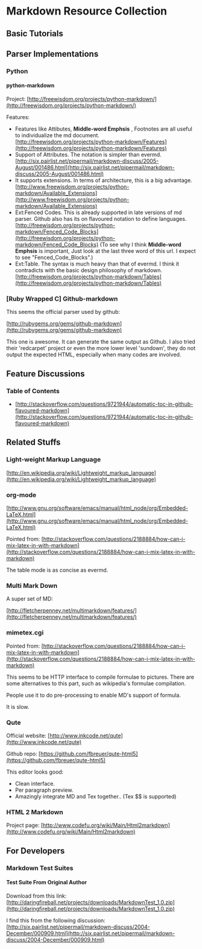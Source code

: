 # Markdown Resource Collection



## Basic Tutorials

## Parser Implementations

### Python

#### python-markdown

Project:
[http://freewisdom.org/projects/python-markdown/](http://freewisdom.org/projects/python-markdown/)

Features:

   * Features like Attibutes, **Middle-word Emphsis** , Footnotes are all useful
   to individualize the md document. 
   [http://freewisdom.org/projects/python-markdown/Features](http://freewisdom.org/projects/python-markdown/Features)
   * Support of Attributes. The notation is simpler than evermd. 
   [http://six.pairlist.net/pipermail/markdown-discuss/2005-August/001486.html](http://six.pairlist.net/pipermail/markdown-discuss/2005-August/001486.html)
   * It supports extensions. In terms of architecture, this is a big advantage. 
   [http://www.freewisdom.org/projects/python-markdown/Available_Extensions](http://www.freewisdom.org/projects/python-markdown/Available_Extensions)
   * Ext:Fenced Codes. This is already supported in late versions of md parser. 
   Github also has its on flavoured notation to define languages. 
   [http://freewisdom.org/projects/python-markdown/Fenced_Code_Blocks](http://freewisdom.org/projects/python-markdown/Fenced_Code_Blocks)
   (To see why I think **Middle-word Emphsis** is important, 
   Just look at the last three word of this url. 
   I expect to see "Fenced\_Code\_Blocks".)
   * Ext:Table. The syntax is much heavy than that of evermd. 
   I think it contradicts with the basic design philosophy of markdown. 
   [http://freewisdom.org/projects/python-markdown/Tables](http://freewisdom.org/projects/python-markdown/Tables)


### [Ruby Wrapped C] Github-markdown
   
This seems the official parser used by github:

[http://rubygems.org/gems/github-markdown](http://rubygems.org/gems/github-markdown)

This one is awesome. It can generate the same output as Github. 
I also tried their 'redcarpet' project or even the more lower level 'sundown',
they do not output the expected HTML, especially when many codes are involved. 

## Feature Discussions

### Table of Contents

   * [http://stackoverflow.com/questions/9721944/automatic-toc-in-github-flavoured-markdown](http://stackoverflow.com/questions/9721944/automatic-toc-in-github-flavoured-markdown)

## Related Stuffs

### Light-weight Markup Language

[http://en.wikipedia.org/wiki/Lightweight_markup_language](http://en.wikipedia.org/wiki/Lightweight_markup_language)

### org-mode 

[http://www.gnu.org/software/emacs/manual/html_node/org/Embedded-LaTeX.html](http://www.gnu.org/software/emacs/manual/html_node/org/Embedded-LaTeX.html)

Pointed from: 
[http://stackoverflow.com/questions/2188884/how-can-i-mix-latex-in-with-markdown](http://stackoverflow.com/questions/2188884/how-can-i-mix-latex-in-with-markdown)

The table mode is as concise as evermd. 

### Multi Mark Down

A super set of MD:

[http://fletcherpenney.net/multimarkdown/features/](http://fletcherpenney.net/multimarkdown/features/)

### mimetex.cgi

Pointed from: 
[http://stackoverflow.com/questions/2188884/how-can-i-mix-latex-in-with-markdown](http://stackoverflow.com/questions/2188884/how-can-i-mix-latex-in-with-markdown)

This seems to be HTTP interface to compile formulae to pictures. 
There are some alternatives to this part, such as wikipedia's formulae compilation. 

People use it to do pre-processing to enable MD's support of formula. 

It is slow. 

### Qute

Official website:
[http://www.inkcode.net/qute](http://www.inkcode.net/qute)

Github repo:
[https://github.com/fbreuer/qute-html5](https://github.com/fbreuer/qute-html5)

This editor looks good:
   * Clean interface. 
   * Per paragraph preview. 
   * Amazingly integrate MD and Tex together.. (Tex $$ is supported)

### HTML 2 Markdown

Project page:
[http://www.codefu.org/wiki/Main/Html2markdown](http://www.codefu.org/wiki/Main/Html2markdown)

## For Developers

### Markdown Test Suites

#### Test Suite From Original Author

Download from this link:
[http://daringfireball.net/projects/downloads/MarkdownTest_1.0.zip](http://daringfireball.net/projects/downloads/MarkdownTest_1.0.zip)

I find this from the following discussion:
[http://six.pairlist.net/pipermail/markdown-discuss/2004-December/000909.html](http://six.pairlist.net/pipermail/markdown-discuss/2004-December/000909.html)
